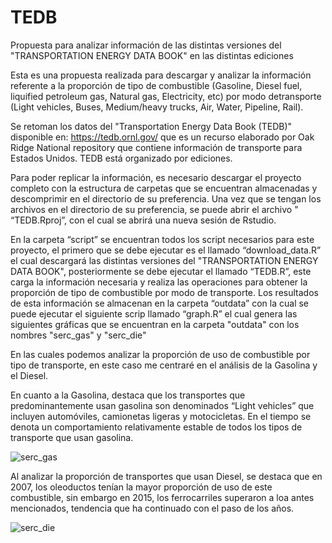 # TEDB
Propuesta para analizar información de las distintas versiones del "TRANSPORTATION ENERGY DATA BOOK" en las distintas ediciones

Esta es una propuesta realizada para descargar y analizar la información referente a la proporción de tipo de combustible (Gasoline, Diesel fuel,  liquified petroleum gas, Natural gas, Electricity, etc) por modo detransporte (Light vehicles, Buses, Medium/heavy trucks, Air, Water, Pipeline, Rail).

Se retoman los datos del "Transportation Energy Data Book (TEDB)" disponible en: https://tedb.ornl.gov/ que es un recurso elaborado por Oak Ridge National repository que contiene información de transporte para Estados Unidos. TEDB está organizado por ediciones.

Para poder replicar la información, es necesario descargar el proyecto completo con la estructura de carpetas que se encuentran almacenadas y descomprimir en el directorio de su preferencia. Una vez que se tengan los archivos en el directorio de su preferencia, se puede abrir el archivo " “TEDB.Rproj”, con el cual se abrirá una nueva sesión de Rstudio.

En la carpeta “script” se encuentran todos los script necesarios para este proyecto, el primero que se debe ejecutar es el llamado “download_data.R” el cual descargará las distintas versiones del "TRANSPORTATION ENERGY DATA BOOK",  posteriormente se debe ejecutar el llamado “TEDB.R”, este carga la información necesaria y realiza las operaciones para obtener la proporción de tipo de combustible por modo de transporte. 
Los resultados de esta información se almacenan en la carpeta “outdata” con la cual se puede ejecutar el siguiente scrip llamado “graph.R” el cual genera las siguientes gráficas que se encuentran en la carpeta "outdata" con los nombres "serc_gas" y "serc_die"

En las cuales podemos analizar la proporción de uso de combustible por tipo de transporte, en este caso me centraré en el análisis de la Gasolina y el Diesel.

En cuanto a la Gasolina, destaca que los transportes que predominantemente usan gasolina son denominados “Light vehicles” que incluyen automóviles, camionetas ligeras y motocicletas. En el tiempo se denota un comportamiento relativamente estable de todos los tipos de transporte que usan gasolina.

![serc_gas](https://github.com/fabianfuentes95/TEDB/assets/48730068/359e46f7-b8e2-4804-8e7d-4fa14960d7e6)

Al analizar la proporción de transportes que usan Diesel, se destaca que en 2007, los oleoductos tenían la mayor proporción de uso de este combustible, sin embargo en 2015, los ferrocarriles superaron a loa antes mencionados, tendencia que ha continuado con el paso de los años.

![serc_die](https://github.com/fabianfuentes95/TEDB/assets/48730068/e8478198-fae8-48ac-ad13-490b8f5084de)
